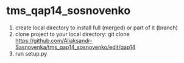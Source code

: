 ﻿# tms_qap14_sosnovenko
1) create local directory to install full (merged) or part of it (branch)
2) clone project to your local directory:
   git clone https://github.com/Aliaksandr-Sasnovenka/tms_qap14_sosnovenko/edit/qap14
4) run setup.py
